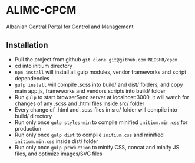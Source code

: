 # ALIMC-CPCM
Albanian Central Portal for Control and Management

## Installation
- Pull the project from github `git clone git@github.com:NEOSHR/cpcm`
- cd into initium directory
- `npm install` will install all gulp modules, vendor frameworks and script dependencies
- `gulp install` will compile .scss into build/ and dist/ folders, and copy main app.js, frameworks and vendors scripts into build/ folder
- Run `gulp` to start browserSync server at localhost:3000, it will watch for changes of any .scss and .html files inside src/ folder
- Every change of .html and .scss files in src/ folder will compile into build/ directory
- Run only once `gulp styles-min` to compile minified `initium.min.css` for production
- Run only once `gulp dist` to compile `initium.css` and minified `initium.min.css` inside dist/ folder
- Run only once `gulp production` to minify CSS, concat and minify JS files, and optimize images/SVG files

